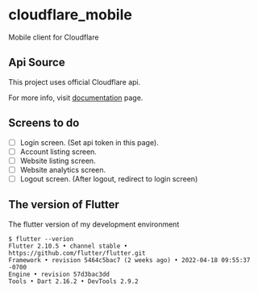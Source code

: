 # cloudflare_mobile

Mobile client for Cloudflare

## Api Source

This project uses official Cloudflare api.

For more info, visit [documentation](https://api.cloudflare.com/) page.

## Screens to do

- [ ] Login screen. (Set api token in this page).
- [ ] Account listing screen.
- [ ] Website listing screen.
- [ ] Website analytics screen.
- [ ] Logout screen. (After logout, redirect to login screen)

## The version of Flutter

The flutter version of my development environment

```
$ flutter --verion
Flutter 2.10.5 • channel stable • https://github.com/flutter/flutter.git
Framework • revision 5464c5bac7 (2 weeks ago) • 2022-04-18 09:55:37 -0700
Engine • revision 57d3bac3dd
Tools • Dart 2.16.2 • DevTools 2.9.2
```
